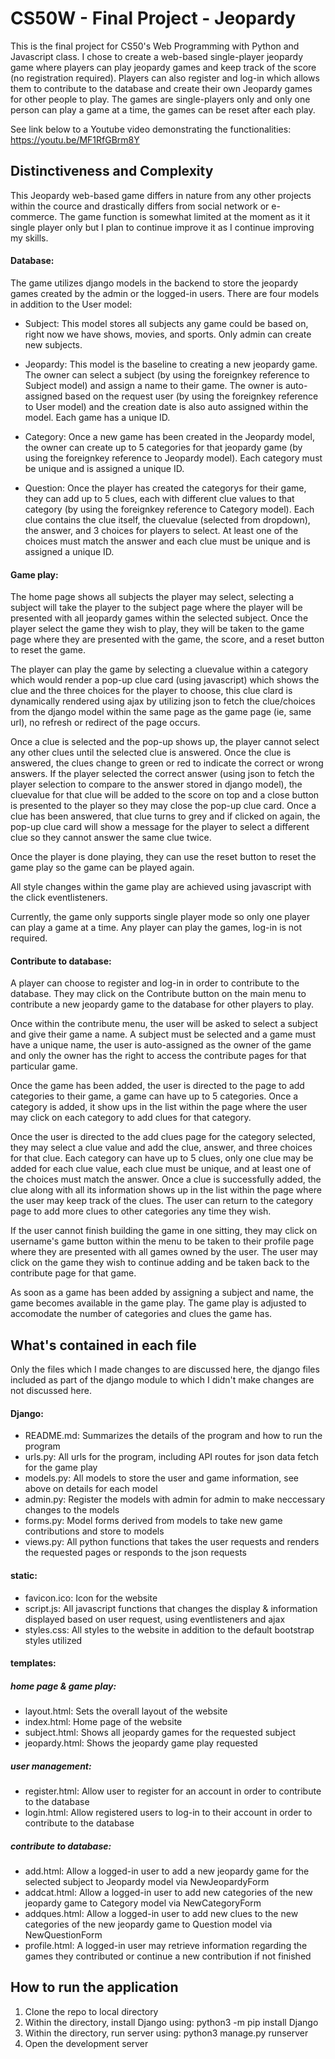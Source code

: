# CS50W - Final Project - Jeopardy
This is the final project for CS50's Web Programming with Python and Javascript class. I chose to create a web-based single-player jeopardy game where players can play jeopardy games and keep track of the score (no registration required). Players can also register and log-in which allows them to contribute to the database and create their own Jeopardy games for other people to play. The games are single-players only and only one person can play a game at a time, the games can be reset after each play. 

See link below to a Youtube video demonstrating the functionalities:
https://youtu.be/MF1RfGBrm8Y


## Distinctiveness and Complexity
This Jeopardy web-based game differs in nature from any other projects within the cource and drastically differs from social network or e-commerce. The game function is somewhat limited at the moment as it it single player only but I plan to continue improve it as I continue improving my skills.

#### Database:
The game utilizes django models in the backend to store the jeopardy games created by the admin or the logged-in users. There are four models in addition to the User model:

- Subject: This model stores all subjects any game could be based on, right now we have shows, movies, and sports. Only admin can create new subjects.

- Jeopardy: This model is the baseline to creating a new jeopardy game. The owner can select a subject (by using the foreignkey reference to Subject model) and assign a name to their game. The owner is auto-assigned based on the request user (by using the foreignkey reference to User model) and the creation date is also auto assigned within the model. Each game has a unique ID.

- Category: Once a new game has been created in the Jeopardy model, the owner can create up to 5 categories for that jeopardy game (by using the foreignkey reference to Jeopardy model). Each category must be unique and is assigned a unique ID.

- Question: Once the player has created the categorys for their game, they can add up to 5 clues, each with different clue values to that category (by using the foreignkey reference to Category model). Each clue contains the clue itself, the cluevalue (selected from dropdown), the answer, and 3 choices for players to select. At least one of the choices must match the answer and each clue must be unique and is assigned a unique ID.

#### Game play:
The home page shows all subjects the player may select, selecting a subject will take the player to the subject page where the player will be presented with all jeopardy games within the selected subject. Once the player select the game they wish to play, they will be taken to the game page where they are presented with the game, the score, and a reset button to reset the game. 

The player can play the game by selecting a cluevalue within a category which would render a pop-up clue card (using javascript) which shows the clue and the three choices for the player to choose, this clue clard is dynamically rendered using ajax by utilizing json to fetch the clue/choices from the django model within the same page as the game page (ie, same url), no refresh or redirect of the page occurs.

Once a clue is selected and the pop-up shows up, the player cannot select any other clues until the selected clue is answered. Once the clue is answered, the clues change to green or red to indicate the correct or wrong answers. If the player selected the correct answer (using json to fetch the player selection to compare to the answer stored in django model), the cluevalue for that clue will be added to the score on top and a close button is presented to the player so they may close the pop-up clue card. Once a clue has been answered, that clue turns to grey and if clicked on again, the pop-up clue card will show a message for the player to select a different clue so they cannot answer the same clue twice. 

Once the player is done playing, they can use the reset button to reset the game play so the game can be played again.

All style changes within the game play are achieved using javascript with the click eventlisteners.

Currently, the game only supports single player mode so only one player can play a game at a time. Any player can play the games, log-in is not required.

#### Contribute to database:
A player can choose to register and log-in in order to contribute to the database. They may click on the Contribute button on the main menu to contribute a new jeopardy game to the database for other players to play.

Once within the contribute menu, the user will be asked to select a subject and give their game a name. A subject must be selected and a game must have a unique name, the user is auto-assigned as the owner of the game and only the owner has the right to access the contribute pages for that particular game. 

Once the game has been added, the user is directed to the page to add categories to their game, a game can have up to 5 categories. Once a category is added, it show ups in the list within the page where the user may click on each category to add clues for that category.

Once the user is directed to the add clues page for the category selected, they may select a clue value and add the clue, answer, and three choices for that clue. Each category can have up to 5 clues, only one clue may be added for each clue value, each clue must be unique, and at least one of the choices must match the answer. Once a clue is successfully added, the clue along with all its information shows up in the list within the page where the user may keep track of the clues. The user can return to the category page to add more clues to other categories any time they wish.

If the user cannot finish building the game in one sitting, they may click on username's game button within the menu to be taken to their profile page where they are presented with all games owned by the user. The user may click on the game they wish to continue adding and be taken back to the contribute page for that game.

As soon as a game has been added by assigning a subject and name, the game becomes available in the game play. The game play is adjusted to accomodate the number of categories and clues the game has.


## What's contained in each file
Only the files which I made changes to are discussed here, the django files included as part of the django module to which I didn't make changes are not discussed here.

#### Django:
- README.md: Summarizes the details of the program and how to run the program
- urls.py: All urls for the program, including API routes for json data fetch for the game play
- models.py: All models to store the user and game information, see above on details for each model
- admin.py: Register the models with admin for admin to make neccessary changes to the models
- forms.py: Model forms derived from models to take new game contributions and store to models
- views.py: All python functions that takes the user requests and renders the requested pages or responds to the json requests

#### static:
- favicon.ico: Icon for the website
- script.js: All javascript functions that changes the display & information displayed based on user request, using eventlisteners and ajax
- styles.css: All styles to the website in addition to the default bootstrap styles utilized

#### templates: 
##### home page & game play:
- layout.html: Sets the overall layout of the website
- index.html: Home page of the website
- subject.html: Shows all jeopardy games for the requested subject
- jeopardy.html: Shows the jeopardy game play requested

##### user management:
- register.html: Allow user to register for an account in order to contribute to the database
- login.html: Allow registered users to log-in to their account in order to contribute to the database

##### contribute to database:
- add.html: Allow a logged-in user to add a new jeopardy game for the selected subject to Jeopardy model via NewJeopardyForm
- addcat.html: Allow a logged-in user to add new categories of the new jeopardy game to Category model via NewCategoryForm
- addques.html: Allow a logged-in user to add new clues to the new categories of the new jeopardy game to Question model via NewQuestionForm
- profile.html: A logged-in user may retrieve information regarding the games they contributed or continue a new contribution if not finished


## How to run the application
1. Clone the repo to local directory
2. Within the directory, install Django using: python3 -m pip install Django
3. Within the directory, run server using: python3 manage.py runserver
4. Open the development server

